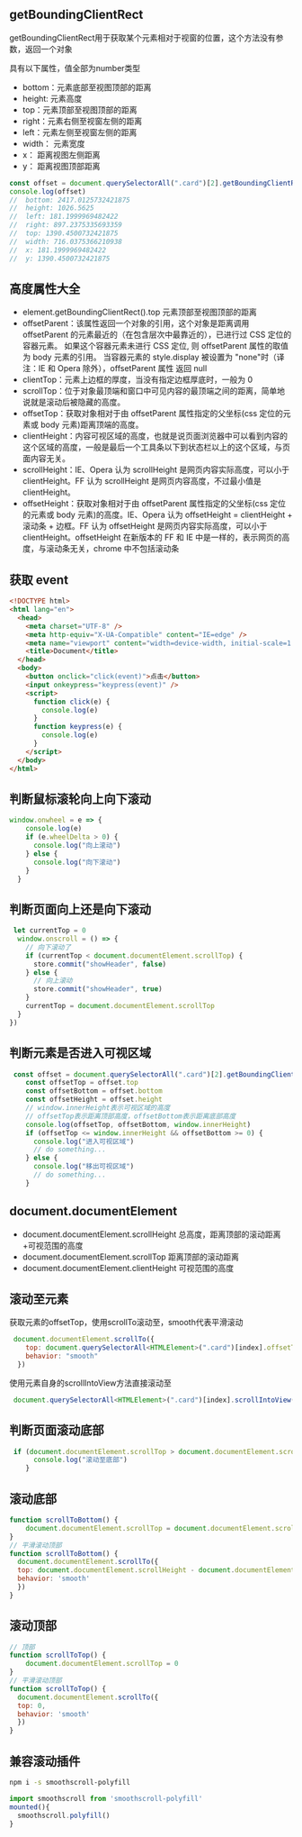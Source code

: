 ## getBoundingClientRect

getBoundingClientRect用于获取某个元素相对于视窗的位置，这个方法没有参数，返回一个对象

具有以下属性，值全部为number类型

- bottom：元素底部至视图顶部的距离
- height: 元素高度
- top：元素顶部至视图顶部的距离
- right：元素右侧至视窗左侧的距离
- left：元素左侧至视窗左侧的距离
- width： 元素宽度
- x： 距离视图左侧距离
- y： 距离视图顶部距离

```js
const offset = document.querySelectorAll(".card")[2].getBoundingClientRect()
console.log(offset)
//  bottom: 2417.0125732421875
//  height: 1026.5625
//  left: 181.1999969482422
//  right: 897.2375335693359
//  top: 1390.4500732421875
//  width: 716.0375366210938
//  x: 181.1999969482422
//  y: 1390.4500732421875
```

## 高度属性大全

- element.getBoundingClientRect().top 元素顶部至视图顶部的距离
- offsetParent：该属性返回一个对象的引用，这个对象是距离调用 offsetParent 的元素最近的（在包含层次中最靠近的），已进行过 CSS 定位的容器元素。 如果这个容器元素未进行 CSS 定位, 则 offsetParent 属性的取值为 body 元素的引用。 当容器元素的 style.display 被设置为 "none"时（译注：IE 和 Opera 除外），offsetParent 属性 返回 null
- clientTop：元素上边框的厚度，当没有指定边框厚底时，一般为 0
- scrollTop：位于对象最顶端和窗口中可见内容的最顶端之间的距离，简单地说就是滚动后被隐藏的高度。
- offsetTop：获取对象相对于由 offsetParent 属性指定的父坐标(css 定位的元素或 body 元素)距离顶端的高度。
- clientHeight：内容可视区域的高度，也就是说页面浏览器中可以看到内容的这个区域的高度，一般是最后一个工具条以下到状态栏以上的这个区域，与页面内容无关。
- scrollHeight：IE、Opera 认为 scrollHeight 是网页内容实际高度，可以小于 clientHeight。FF 认为 scrollHeight 是网页内容高度，不过最小值是 clientHeight。
- offsetHeight：获取对象相对于由 offsetParent 属性指定的父坐标(css 定位的元素或 body 元素)的高度。IE、Opera 认为 offsetHeight = clientHeight + 滚动条 + 边框。FF 认为 offsetHeight 是网页内容实际高度，可以小于 clientHeight。offsetHeight 在新版本的 FF 和 IE 中是一样的，表示网页的高度，与滚动条无关，chrome 中不包括滚动条

## 获取 event

```html
<!DOCTYPE html>
<html lang="en">
  <head>
    <meta charset="UTF-8" />
    <meta http-equiv="X-UA-Compatible" content="IE=edge" />
    <meta name="viewport" content="width=device-width, initial-scale=1.0" />
    <title>Document</title>
  </head>
  <body>
    <button onclick="click(event)">点击</button>
    <input onkeypress="keypress(event)" />
    <script>
      function click(e) {
        console.log(e)
      }
      function keypress(e) {
        console.log(e)
      }
    </script>
  </body>
</html>
```

## 判断鼠标滚轮向上向下滚动

```js
window.onwheel = e => {
    console.log(e)
    if (e.wheelDelta > 0) {
      console.log("向上滚动")
    } else {
      console.log("向下滚动")
    }
  }
```

## 判断页面向上还是向下滚动

```js
 let currentTop = 0
  window.onscroll = () => {
    // 向下滚动了
    if (currentTop < document.documentElement.scrollTop) {
      store.commit("showHeader", false)
    } else {
      // 向上滚动
      store.commit("showHeader", true)
    }
    currentTop = document.documentElement.scrollTop
  }
})
```

## 判断元素是否进入可视区域

```js
 const offset = document.querySelectorAll(".card")[2].getBoundingClientRect()
    const offsetTop = offset.top
    const offsetBottom = offset.bottom
    const offsetHeight = offset.height
    // window.innerHeight表示可视区域的高度
    // offsetTop表示距离顶部高度，offsetBottom表示距离底部高度
    console.log(offsetTop, offsetBottom, window.innerHeight)
    if (offsetTop <= window.innerHeight && offsetBottom >= 0) {
      console.log("进入可视区域")
      // do something...
    } else {
      console.log("移出可视区域")
      // do something...
    }
```

## document.documentElement

- document.documentElement.scrollHeight 总高度，距离顶部的滚动距离+可视范围的高度
- document.documentElement.scrollTop 距离顶部的滚动距离
- document.documentElement.clientHeight 可视范围的高度

## 滚动至元素

获取元素的offsetTop，使用scrollTo滚动至，smooth代表平滑滚动

```js
 document.documentElement.scrollTo({
    top: document.querySelectorAll<HTMLElement>(".card")[index].offsetTop - 44,
    behavior: "smooth"
  })
```

使用元素自身的scrollIntoView方法直接滚动至

```js
 document.querySelectorAll<HTMLElement>(".card")[index].scrollIntoView({ behavior: "smooth" })
```

## 判断页面滚动底部

```js
 if (document.documentElement.scrollTop > document.documentElement.scrollHeight - document.documentElement.clientHeight) {
      console.log("滚动至底部")
    }
```

## 滚动底部

```js
function scrollToBottom() {
	document.documentElement.scrollTop = document.documentElement.scrollHeight - document.documentElement.clientHeight
}
// 平滑滚动顶部
function scrollToBottom() {
  document.documentElement.scrollTo({
  top: document.documentElement.scrollHeight - document.documentElement.clientHeight,
  behavior: 'smooth'
  })
}
```

## 滚动顶部

```js
// 顶部
function scrollToTop() {
	document.documentElement.scrollTop = 0
}
// 平滑滚动顶部
function scrollToTop() {
  document.documentElement.scrollTo({
  top: 0,
  behavior: 'smooth'
  })
}
```

## 兼容滚动插件

```sh
npm i -s smoothscroll-polyfill
```

```js
import smoothscroll from 'smoothscroll-polyfill'
mounted(){
  smoothscroll.polyfill()
}
```

